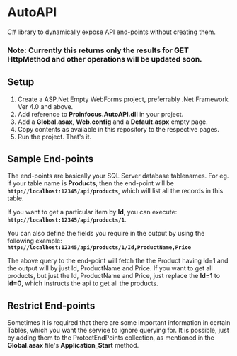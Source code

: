 # AutoAPI
C# library to dynamically expose API end-points without creating them.

### Note: Currently this returns only the results for GET HttpMethod and other operations will be updated soon.

## Setup
1. Create a ASP.Net Empty WebForms project, preferrably .Net Framework Ver 4.0 and above.
2. Add reference to <b>Proinfocus.AutoAPI.dll</b> in your project.
3. Add a <b>Global.asax</b>, <b>Web.config</b> and a <b>Default.aspx</b> empty page.
4. Copy contents as available in this repository to the respective pages.
5. Run the project. That's it.

## Sample End-points
The end-points are basically your SQL Server database tablenames. For eg. if your table name is <b>Products</b>, then the end-point will be <b><code>http://localhost:12345/api/products</code></b>, which will list all the records in this table.

If you want to get a particular item by <b>Id</b>, you can execute: <b><code>http://localhost:12345/api/products/1</code></b>.

You can also define the fields you require in the output by using the following example:
<b><code>http://localhost:12345/api/products/1/Id,ProductName,Price</code></b>

The above query to the end-point will fetch the the Product having Id=1 and the output will by just Id, ProductName and Price.
If you want to get all products, but just the Id, ProductName and Price, just replace the <b>Id=1</b> to <b>Id=0</b>, which instructs the api to get all the products.

## Restrict End-points
Sometimes it is required that there are some important information in certain Tables, which you want the service to ignore querying for. It is possible, just by adding them to the ProtectEndPoints collection, as mentioned in the <b>Global.asax</b> file's <b>Application_Start</b> method.
